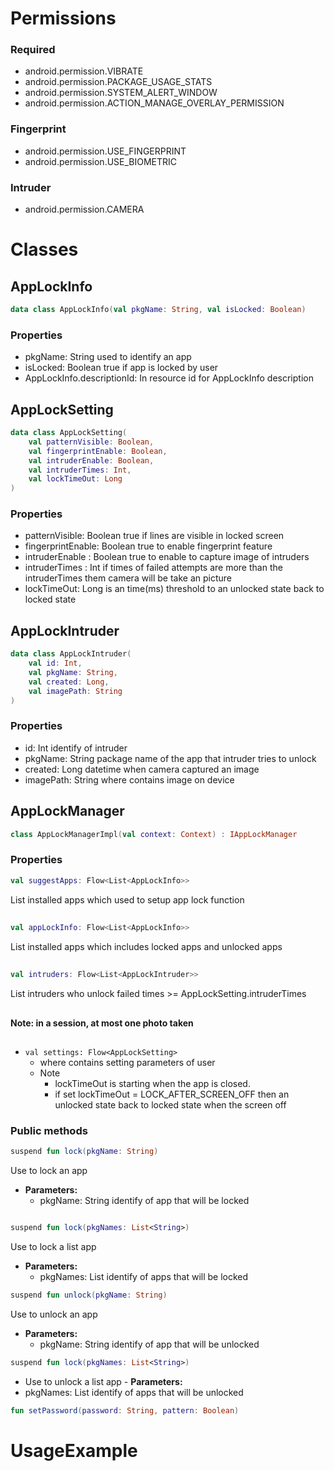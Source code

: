 # Permissions

### Required

- android.permission.VIBRATE
- android.permission.PACKAGE_USAGE_STATS
- android.permission.SYSTEM_ALERT_WINDOW
- android.permission.ACTION_MANAGE_OVERLAY_PERMISSION

### Fingerprint

- android.permission.USE_FINGERPRINT
- android.permission.USE_BIOMETRIC

### Intruder

- android.permission.CAMERA

# Classes

## AppLockInfo

```kotlin
data class AppLockInfo(val pkgName: String, val isLocked: Boolean)
```

### Properties

- pkgName: String used to identify an app
- isLocked: Boolean true if app is locked by user
- AppLockInfo.descriptionId: In resource id for AppLockInfo description

## AppLockSetting

```kotlin
data class AppLockSetting(
    val patternVisible: Boolean,
    val fingerprintEnable: Boolean,
    val intruderEnable: Boolean,
    val intruderTimes: Int,
    val lockTimeOut: Long
)
```

### Properties

- patternVisible: Boolean true if lines are visible in locked screen
- fingerprintEnable: Boolean true to enable fingerprint feature
- intruderEnable : Boolean true to enable to capture image of intruders
- intruderTimes : Int if times of failed attempts are more than the intruderTimes them camera will
  be take an picture
- lockTimeOut: Long is an time(ms) threshold to an unlocked state back to locked state

## AppLockIntruder

```kotlin
data class AppLockIntruder(
    val id: Int,
    val pkgName: String,
    val created: Long,
    val imagePath: String
)
```

### Properties

- id: Int identify of intruder
- pkgName: String package name of the app that intruder tries to unlock
- created: Long datetime when camera captured an image
- imagePath: String where contains image on device

## AppLockManager

```kotlin
class AppLockManagerImpl(val context: Context) : IAppLockManager
```

### Properties

```kotlin
val suggestApps: Flow<List<AppLockInfo>>
```

List installed apps which used to setup app lock function

##

```kotlin
val appLockInfo: Flow<List<AppLockInfo>>
```

List installed apps which includes locked apps and unlocked apps

##

```kotlin
val intruders: Flow<List<AppLockIntruder>>
```

List intruders who unlock failed times >= AppLockSetting.intruderTimes

##

#### Note: in a session, at most one photo taken

##

- ```val settings: Flow<AppLockSetting>```
    - where contains setting parameters of user
    - Note
        - lockTimeOut is starting when the app is closed.
        - if set lockTimeOut = LOCK_AFTER_SCREEN_OFF then an unlocked state back to locked state
          when the screen off

### Public methods

```kotlin
suspend fun lock(pkgName: String)
```

Use to lock an app

- **Parameters:**
    - pkgName: String identify of app that will be locked

```kotlin

suspend fun lock(pkgNames: List<String>)

```

Use to lock a list app

- **Parameters:**
    - pkgNames: List<String> identify of apps that will be locked

```kotlin
suspend fun unlock(pkgName: String)
```

Use to unlock an app

- **Parameters:**
    - pkgName: String identify of app that will be unlocked

```kotlin
suspend fun lock(pkgNames: List<String>)
```

- Use to unlock a list app - **Parameters:**
- pkgNames: List<String> identify of apps that will be unlocked

```kotlin
fun setPassword(password: String, pattern: Boolean)
```

# UsageExample
